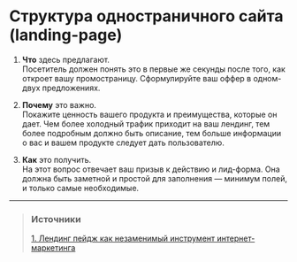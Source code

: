# Структура одностраничного сайта (landing-page)

1. **Что** здесь предлагают.  
Посетитель должен понять это в первые же секунды после того, как откроет вашу промостраницу. Сформулируйте ваш оффер в одном-двух предложениях.

2. **Почему** это важно.  
Покажите ценность вашего продукта и преимущества, которые он дает. Чем более холодный трафик приходит на ваш лендинг, тем более подробным должно быть описание, тем больше информации о вас и вашем продукте следует дать пользователю.

3. **Как** это получить.  
На этот вопрос отвечает ваш призыв к действию и лид-форма. Она должна быть заметной и простой для заполнения — минимум полей, и только самые необходимые.

---
> ###  Источники
> [1. Лендинг пейдж как незаменимый инструмент интернет-маркетинга](https://madcats.ru/digital-marketing/lending-pejdzh/)
